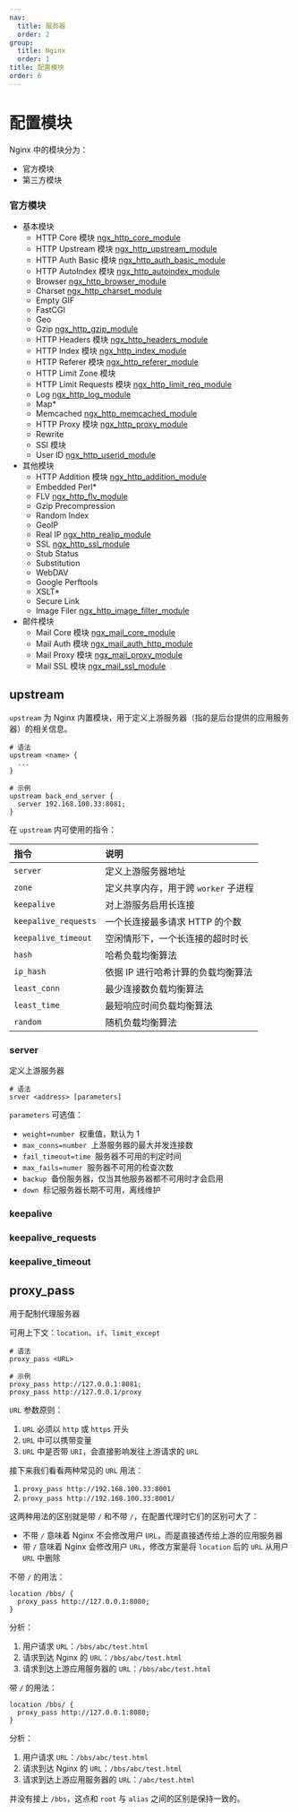```yaml
---
nav:
  title: 服务器
  order: 2
group:
  title: Nginx
  order: 1
title: 配置模块
order: 6
---
```


# 配置模块

Nginx 中的模块分为：

- 官方模块
- 第三方模块

### 官方模块

- 基本模块
  - HTTP Core 模块 [ngx_http_core_module](http://tengine.taobao.org/nginx_docs/cn/docs/http/ngx_http_core_module.html)
  - HTTP Upstream 模块 [ngx_http_upstream_module]()
  - HTTP Auth Basic 模块 [ngx_http_auth_basic_module]()
  - HTTP AutoIndex 模块 [ngx_http_autoindex_module]()
  - Browser [ngx_http_browser_module]()
  - Charset [ngx_http_charset_module]()
  - Empty GIF
  - FastCGI
  - Geo
  - Gzip [ngx_http_gzip_module](http://nginx.org/en/docs/http/ngx_http_gzip_module.html)
  - HTTP Headers 模块 [ngx_http_headers_module](http://tengine.taobao.org/nginx_docs/cn/docs/http/ngx_http_headers_module.html)
  - HTTP Index 模块 [ngx_http_index_module]()
  - HTTP Referer 模块 [ngx_http_referer_module](http://nginx.org/en/docs/http/ngx_http_referer_module.html)
  - HTTP Limit Zone 模块
  - HTTP Limit Requests 模块 [ngx_http_limit_req_module]()
  - Log [ngx_http_log_module](http://tengine.taobao.org/nginx_docs/cn/docs/http/ngx_http_log_module.html)
  - Map\*
  - Memcached [ngx_http_memcached_module]()
  - HTTP Proxy 模块 [ngx_http_proxy_module](http://nginx.org/en/docs/http/ngx_http_proxy_module.html)
  - Rewrite
  - SSI 模块
  - User ID [ngx_http_userid_module]()
- 其他模块
  - HTTP Addition 模块 [ngx_http_addition_module]()
  - Embedded Perl\*
  - FLV [ngx_http_flv_module]()
  - Gzip Precompression
  - Random Index
  - GeoIP
  - Real IP [ngx_http_realip_module](http://nginx.org/en/docs/http/ngx_http_realip_module.html)
  - SSL [ngx_http_ssl_module]()
  - Stub Status
  - Substitution
  - WebDAV
  - Google Perftools
  - XSLT\*
  - Secure Link
  - Image Filer [ngx_http_image_filter_module]()
- 邮件模块
  - Mail Core 模块 [ngx_mail_core_module]()
  - Mail Auth 模块 [ngx_mail_auth_http_module]()
  - Mail Proxy 模块 [ngx_mail_proxy_module]()
  - Mail SSL 模块 [ngx_mail_ssl_module]()

## upstream

`upstream` 为 Nginx 内置模块，用于定义上游服务器（指的是后台提供的应用服务器）的相关信息。

```nginx
# 语法
upstream <name> {
  ...
}

# 示例
upstream back_end_server {
  server 192.168.100.33:8081;
}
```

在 `upstream` 内可使用的指令：

| 指令                 | 说明                                 |
| :------------------- | :----------------------------------- |
| `server`             | 定义上游服务器地址                   |
| `zone`               | 定义共享内存，用于跨 `worker` 子进程 |
| `keepalive`          | 对上游服务启用长连接                 |
| `keepalive_requests` | 一个长连接最多请求 HTTP 的个数       |
| `keepalive_timeout`  | 空闲情形下，一个长连接的超时时长     |
| `hash`               | 哈希负载均衡算法                     |
| `ip_hash`            | 依据 IP 进行哈希计算的负载均衡算法   |
| `least_conn`         | 最少连接数负载均衡算法               |
| `least_time`         | 最短响应时间负载均衡算法             |
| `random`             | 随机负载均衡算法                     |

### server

定义上游服务器

```nginx
# 语法
srver <address> [parameters]
```

`parameters` 可选值：

- `weight=number`  权重值，默认为 1
- `max_conns=number`  上游服务器的最大并发连接数
- `fail_timeout=time`  服务器不可用的判定时间
- `max_fails=numer`  服务器不可用的检查次数
- `backup`  备份服务器，仅当其他服务器都不可用时才会启用
- `down`  标记服务器长期不可用，离线维护

### keepalive

### keepalive_requests

### keepalive_timeout

## proxy_pass

用于配制代理服务器

可用上下文：`location`、`if`、`limit_except`

```nginx
# 语法
proxy_pass <URL>

# 示例
proxy_pass http://127.0.0.1:8081;
proxy_pass http://127.0.0.1/proxy
```

`URL` 参数原则：

1. `URL` 必须以 `http` 或 `https` 开头
2. `URL` 中可以携带变量
3. `URL` 中是否带 `URI`，会直接影响发往上游请求的 `URL`

接下来我们看看两种常见的 `URL` 用法：

1. `proxy_pass http://192.168.100.33:8001`
2. `proxy_pass http://192.168.100.33:8001/`

这两种用法的区别就是带 `/` 和不带 `/`，在配置代理时它们的区别可大了：

- 不带 `/` 意味着 Nginx 不会修改用户 `URL`，而是直接透传给上游的应用服务器
- 带 `/` 意味着 Nginx 会修改用户 `URL`，修改方案是将 `location` 后的 `URL` 从用户 `URL` 中删除

不带 `/` 的用法：

```nginx
location /bbs/ {
  proxy_pass http://127.0.0.1:8080;
}
```

分析：

1. 用户请求 `URL`：`/bbs/abc/test.html`
2. 请求到达 Nginx 的 `URL`：`/bbs/abc/test.html`
3. 请求到达上游应用服务器的 `URL`：`/bbs/abc/test.html`

带 `/` 的用法：

```nginx
location /bbs/ {
  proxy_pass http://127.0.0.1:8080;
}
```

分析：

1. 用户请求 `URL`：`/bbs/abc/test.html`
2. 请求到达 Nginx 的 `URL`：`/bbs/abc/test.html`
3. 请求到达上游应用服务器的 `URL`：`/abc/test.html`

并没有接上 `/bbs`，这点和 `root` 与 `alias` 之间的区别是保持一致的。
